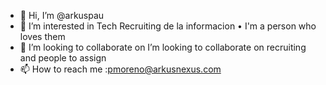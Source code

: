 - 👋 Hi, I’m @arkuspau
- 👀 I’m interested in Tech Recruiting de la informacion
• I'm a person who loves them
- 💞️ I’m looking to collaborate on I’m looking to collaborate on recruiting and people to assign 
- 📫 How to reach me :pmoreno@arkusnexus.com

<!---
arkuspau/arkuspau is a ✨ special ✨ repository because its `README.md` (this file) appears on your GitHub profile.
You can click the Preview link to take a look at your changes.
--->

